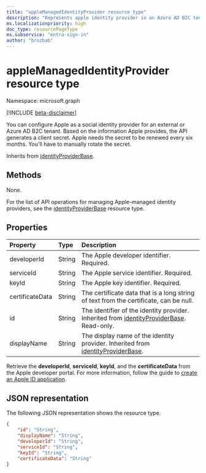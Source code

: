 ```yaml
---
title: "appleManagedIdentityProvider resource type"
description: "Represents apple identity provider in an Azure AD B2C tenant."
ms.localizationpriority: high
doc_type: resourcePageType
ms.subservice: "entra-sign-in"
author: "brozbab"
---
```


# appleManagedIdentityProvider resource type
Namespace: microsoft.graph

[!INCLUDE [beta-disclaimer](../../includes/beta-disclaimer.md)]

You can configure Apple as a social identity provider for an external or Azure AD B2C tenant. Based on the information Apple provides, the API generates a client secret. Apple needs the secret to be renewed every six months. You'll have to manually rotate the secret.

Inherits from [identityProviderBase](../resources/identityproviderbase.md).

## Methods

None.

For the list of API operations for managing Apple-managed identity providers, see the [identityProviderBase](../resources/identityproviderbase.md) resource type.

## Properties

|Property|Type|Description|
|:---------------|:--------|:----------|
|developerId|String|The Apple developer identifier. Required.|
|serviceId|String|The Apple service identifier. Required.|
|keyId|String|The Apple key identifier. Required.|
|certificateData|String|The certificate data that is a long string of text from the certificate, can be null.|
|id|String|The identifier of the identity provider. Inherited from [identityProviderBase](../resources/identityproviderbase.md). Read-only.|
|displayName|String|The display name of the identity provider. Inherited from [identityProviderBase](../resources/identityproviderbase.md).|

Retrieve the **developerId**, **serviceId**, **keyId**, and the **certificateData** from the Apple developer portal. For more information, follow the guide to [create an Apple ID application](/azure/active-directory-b2c/identity-provider-apple-id?pivots=b2c-user-flow#create-an-apple-id-application).

## JSON representation

The following JSON representation shows the resource type.

<!-- {
  "blockType": "resource",
  "@odata.type": "microsoft.graph.appleManagedIdentityProvider"
} -->

```json
{
    "id": "String",
    "displayName": "String",
    "developerId": "String",
    "serviceId": "String",
    "keyId": "String",
    "certificateData": "String"
}
```

<!-- uuid: 8fcb5dbc-d5aa-4681-8e31-b001d5168d79
2021-03-30 14:57:30 UTC -->
<!--
{
  "type": "#page.annotation",
 "description": "appleIdentityProvider",
  "keywords": "",
  "section": "documentation",
  "tocPath": "",
  "suppressions": []
}
-->
